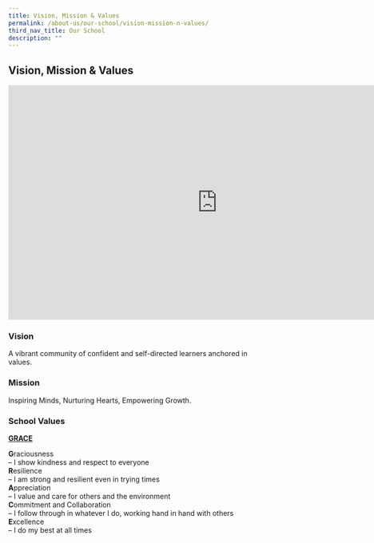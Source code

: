 ```yaml
---
title: Vision, Mission & Values
permalink: /about-us/our-school/vision-mission-n-values/
third_nav_title: Our School
description: ""
---
```

## **Vision, Mission &amp; Values**

<iframe allowfullscreen="" allow="accelerometer; autoplay; clipboard-write; encrypted-media; gyroscope; picture-in-picture" frameborder="0" title="Greendale Primary" src="https://www.youtube.com/embed/qNxvmDY3rJA" height="470" width="836"></iframe>

### **Vision**
A vibrant community of confident and self-directed learners anchored in values.

### **Mission**
Inspiring Minds, Nurturing Hearts, Empowering Growth.

### **School Values**

**<u>GRACE</u>**

**G**raciousness<br>
– I show kindness and respect to everyone<br>
**R**esilience<br>
–&nbsp;I am strong and resilient even in trying times<br>
**A**ppreciation<br>
– I value and care for others and the environment<br>
**C**ommitment and Collaboration<br>
–&nbsp;I follow through in whatever I do, working hand in hand with others<br>
**E**xcellence<br>
–&nbsp;I do my best at all times